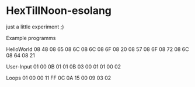 # HexTillNoon-esolang
just a little experiment ;)

Example programms

HelloWorld
08 48
08 65
08 6C
08 6C
08 6F
08 20
08 57
08 6F
08 72
08 6C
08 64
08 21

User-Input
01 00
0B
01 01
0B
03 00 01
01 00
02

Loops
01 00
00 11
FF
0C
0A 15 00
09 03
02


